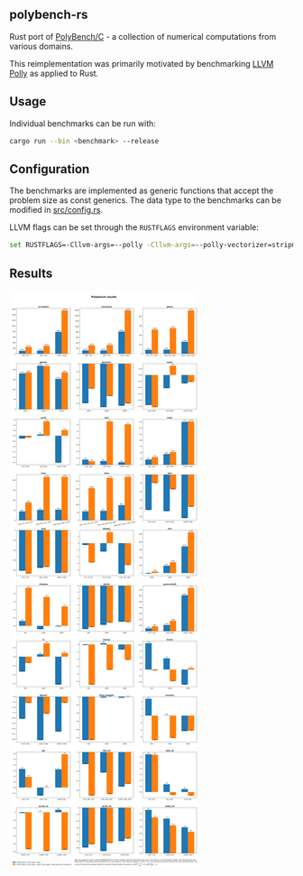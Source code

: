 ## polybench-rs

Rust port of [PolyBench/C](http://polybench.sourceforge.net) - a collection of numerical computations from various domains.

This reimplementation was primarily motivated by benchmarking [LLVM Polly](https://polly.llvm.org/) as applied to Rust.

## Usage

Individual benchmarks can be run with:
   ```sh
   cargo run --bin <benchmark> --release
   ```

## Configuration

The benchmarks are implemented as generic functions that accept the problem size as const generics. The data type to the benchmarks can be modified in [src/config.rs](https://github.com/JRF63/polybench-rs/blob/master/src/config.rs).

LLVM flags can be set through the `RUSTFLAGS` environment variable:
   ```sh
   set RUSTFLAGS=-Cllvm-args=--polly -Cllvm-args=--polly-vectorizer=stripmine
   ```

## Results

![](.github/images/all.png?raw=true)
